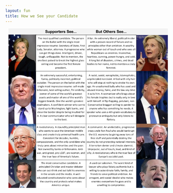 ```yaml
---
layout: fun
title: How we See your Candidate
---
```


<img src="/img/How We See Them Top 4 Presidential Candidates.png" alt="How We See the Top 4 Presidential Candidates 2016" align="Center" hspace="10">


